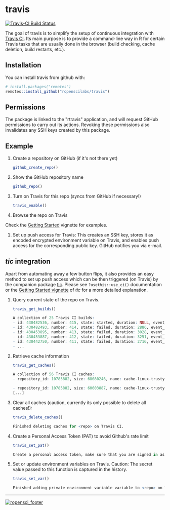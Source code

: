 # travis

[![Travis-CI Build Status](https://travis-ci.org/ropenscilabs/travis.svg?branch=master)](https://travis-ci.org/ropenscilabs/travis)

The goal of travis is to simplify the setup of continuous integration with [Travis CI](https://travis-ci.org/).
Its main purpose is to provide a command-line way in R for certain Travis tasks that are usually done in the browser (build checking, cache deletion, build restarts, etc.).

## Installation

You can install travis from github with:

``` r
# install.packages("remotes")
remotes::install_github("ropenscilabs/travis")
```

## Permissions

The package is linked to the "rtravis" application, and will request GitHub permissions to carry out its actions. 
Revoking these permissions also invalidates any SSH keys created by this package.

## Example

1. Create a repository on GitHub (if it's not there yet)

    ```r
    github_create_repo()
    ```

1. Show the GitHub repository name

    ```r
    github_repo()
    ```

1. Turn on Travis for this repo (syncs from GitHub if necessary!)

    ```r
    travis_enable()
    ```

1. Browse the repo on Travis

Check the [Getting Started](travis.html) vignette for examples.

1. Set up push access for Travis: This creates an SSH key, stores it as encoded
   encrypted environment variable on Travis, and enables push access for the
   corresponding public key. GitHub notifies you via e-mail.

## *tic* integration

Apart from automating away a few button flips, it also provides an easy method to set up push access which can be then triggered (on Travis) by the companion package [tic](https://github.com/krlmlr/tic). 
Please see `?usethis::use_ci()` documentation or the [Getting Started vignette](https://ropenscilabs.github.io/tic/articles/tic.htmlinitialization) of *tic* for a more detailed explanation.

1. Query current state of the repo on Travis.

    ```r
    travis_get_builds()
    
    A collection of 25 Travis CI builds:
    - id: 430482536, number: 415, state: started, duration: NULL, event_type: pull_request, ...
    - id: 430482493, number: 414, state: failed, duration: 2886, event_type: push, ...
    - id: 430453895, number: 413, state: failed, duration: 3028, event_type: pull_request, ...
    - id: 430453887, number: 412, state: failed, duration: 3251, event_type: push, ...
    - id: 430442750, number: 411, state: failed, duration: 2716, event_type: pull_request, ...
    - ...
    ```
    
1. Retrieve cache information 

    ```r
    travis_get_caches()
    
    A collection of 56 Travis CI caches:
    - repository_id: 10785882, size: 68080246, name: cache-linux-trusty-118a1ba90e288592bc83914310d60771d319c6a1e959176fb3aadede7b9782cb--R-3.5.0.tgz, branch: PR.64, last_modified: 2018-09-13T22:29:55Z, repo: list(`@type` = "repository", `@href` = "/repo/10785882", `@representation` = "minimal", id = 10785882, name = "tic", slug = "ropenscilabs/tic")
    
    - repository_id: 10785882, size: 60603887, name: cache-linux-trusty-e3b0c44298fc1c149afbf4c8996fb92427ae41e4649b934ca495991b7852b855--R-3.1.3.tgz, branch: PR.64, last_modified: 2018-09-13T22:27:07Z, repo: list(`@type` = "repository", `@href` = "/repo/10785882", `@representation` = "minimal", id = 10785882, name = "tic", slug = "ropenscilabs/tic")
    [...]
    ```
    
1. Clear all caches (caution, currently its only possible to delete all caches!):
    
    ```r
    travis_delete_caches()
    
    Finished deleting caches for <repo> on Travis CI.
    ```
    
1. Create a Personal Access Token (PAT) to avoid Github's rate limit

    ```r
    travis_set_pat()
    
    Create a personal access token, make sure that you are signed in as the correct user. The suggested description 'travis+tic for <repo>' has been copied to the clipboard. If you use this token only to avoid GitHubts rate limit, you can leave all scopes unchecked. Then, copy the new token to the clipboard, it will be detected and applied automatically. Please visit https://github.com/settings/tokens/new. A browser window will be opened. Waiting for PAT to appear on the clipboard. Detected PAT, clearing clipboard. Finished adding private environment variable GITHUB_PAT to <repo> on Travis CI.
    ```
    
1. Set or update environment variables on Travis. Caution: The secret value passed to this function is captured in the history.

    ```r
    travis_set_var()
    
    Finished adding private environment variable variable to <repo> on Travis CI.
    ```
    
---

[![ropensci_footer](https://ropensci.org/public_images/ropensci_footer.png)](https://ropensci.org)
